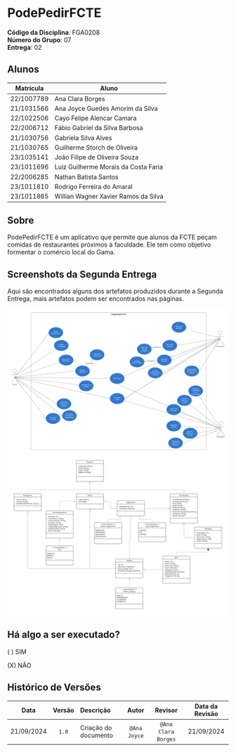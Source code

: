# PodePedirFCTE

**Código da Disciplina**: FGA0208<br>
**Número do Grupo**: 07<br>
**Entrega**: 02<br>

## Alunos
| Matrícula | Aluno |
| -- | -- |
| 22/1007789 | Ana Clara Borges |
| 21/1031566 | Ana Joyce Guedes Amorim da Silva |
| 22/1022506 | Cayo Felipe Alencar Camara |
| 22/2006712 | Fábio Gabriel da Silva Barbosa |
| 21/1030756 | Gabriela Silva Alves |
| 21/1030765 | Guilherme Storch de Oliveira |
| 23/1035141 | João Filipe de Oliveira Souza |
| 23/1011696 | Luiz Guilherme Morais da Costa Faria |
| 22/2006285 | Nathan Batista Santos |
| 23/1011810 | Rodrigo Ferreira do Amaral |
| 23/1011865 | Willian Wagner Xavier Ramos da Silva |

## Sobre 
PodePedirFCTE é um aplicativo que permite que alunos da FCTE peçam comidas de restaurantes próximos à faculdade. Ele tem como objetivo formentar o comércio local do Gama.

## Screenshots da Segunda Entrega

Aqui são encontrados alguns dos artefatos produzidos durante a Segunda Entrega, mais artefatos podem ser encontrados nas páginas.

<!-- Lembre-se de adicionar o caminho para sua imagem aqui. Ex: ![](./assets/screenshot.png) -->
![Diagrama de Casos de Uso](./DiagramaDeCasosDeUso/diagrama-caso-de-uso.png)
![Diagrama de Classes](./img/classes.svg)

## Há algo a ser executado?

( ) SIM

(X) NÃO

## Histórico de Versões


| **Data**       | **Versão** | **Descrição**                         | **Autor**                                      | **Revisor**                                      | **Data da Revisão** |
| :--------: | :----: | :-------------------------------- | :----------------------------------------: | :----------------------------------------: | :-------------: |
| 21/09/2024 |  `1.0`   | Criação do documento |`@Ana Joyce` | `@Ana Clara Borges` |  21/09/2024    |